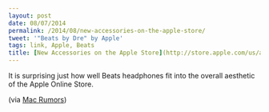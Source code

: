 ```yaml
---
layout: post
date: 08/07/2014
permalink: /2014/08/new-accessories-on-the-apple-store/
tweet: '"Beats by Dre" by Apple'
tags: link, Apple, Beats
title: [New Accessories on the Apple Store](http://store.apple.com/us/accessories/beats)
---
```


<p>It is surprising just how well Beats headphones fit into the overall aesthetic of the Apple Online Store.</p>

<p>(via <a href="http://www.macrumors.com/2014/08/07/apple-beats-by-dre-accessory-section/">Mac Rumors</a>)</p>